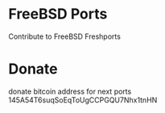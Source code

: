 # FreeBSD Ports
Contribute to FreeBSD Freshports


# Donate 
donate bitcoin address for next ports 145A54T6suqSoEqToUgCCPGQU7Nhx1tnHN
